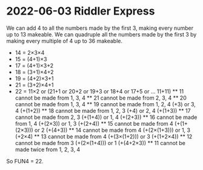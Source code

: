 2022-06-03 Riddler Express
==========================
We can add 4 to all the numbers made by the first 3, making every number
up to 13 makeable.  We can quadruple all the numbers made by the first
3 by making every multiple of 4 up to 36 makeable.

* 14 = 2×3×4
* 15 = (4+1)×3
* 17 = (4+1)×3+2
* 18 = (3+1)×4+2
* 19 = (4+2)×3+1
* 21 = (3+2)×4+1
* 22 = 11×2 or (21+1 or 20+2 or 19+3 or 18+4 or 17+5 or ... 11+11)
** 11 cannot be made from 1, 3, 4
** 21 cannot be made from 2, 3, 4
** 20 cannot be made from 1, 3, 4
** 19 cannot be made from 1, 2, 4 (+3) or 3, 4 (+(1+2))
** 18 cannot be made from 1, 2, 3 (+4) or 2, 4 (+(1+3))
** 17 cannot be made from 2, 3 (+(1+4)) or 1, 4 (+(2+3))
** 16 cannot be made from 1, 4 (+(2×3)) or 1, 3 (+(2+4))
** 15 cannot be made from 4 (+(1+(2×3))) or 2 (+(4+3))
** 14 cannot be made from 4 (+(2×(1+3))) or 1, 3 (+2×4)
** 13 cannot be made from 4 (+(3×(1+2))) or 3 (+(1+2×4))
** 12 cannot be made from 3 (+(2×(1+4))) or 1 (+(4+2×3))
** 11 cannot be made twice from 1, 2, 3, 4

So FUN4 = 22.

